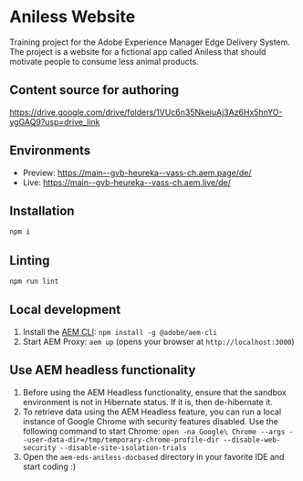 # Aniless Website
Training project for the Adobe Experience Manager Edge Delivery System. The project is a website for a fictional app called Aniless that should motivate people to consume less animal products. 

## Content source for authoring
https://drive.google.com/drive/folders/1VUc6n35NkeiuAj3Az6Hx5hnYO-ygGAQ9?usp=drive_link

## Environments
- Preview: https://main--gvb-heureka--vass-ch.aem.page/de/
- Live: https://main--gvb-heureka--vass-ch.aem.live/de/

## Installation

```sh
npm i
```

## Linting

```sh
npm run lint
```

## Local development
1. Install the [AEM CLI](https://github.com/adobe/helix-cli): `npm install -g @adobe/aem-cli`
2. Start AEM Proxy: `aem up` (opens your browser at `http://localhost:3000`)

## Use AEM headless functionality
1. Before using the AEM Headless functionality, ensure that the sandbox environment is not in Hibernate status. If it is, then de-hibernate it.
2. To retrieve data using the AEM Headless feature, you can run a local instance of Google Chrome with security features disabled. Use the following command to start Chrome: `open -na Google\ Chrome --args --user-data-dir=/tmp/temporary-chrome-profile-dir --disable-web-security --disable-site-isolation-trials`
3. Open the `aem-eds-aniless-docbased` directory in your favorite IDE and start coding :)
